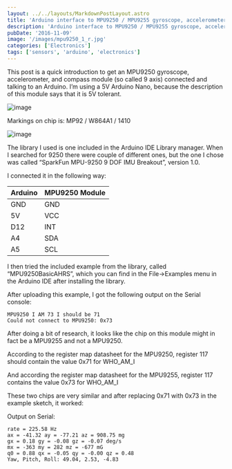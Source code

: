 ```yaml
---
layout: ../../layouts/MarkdownPostLayout.astro
title: 'Arduino interface to MPU9250 / MPU9255 gyroscope, accelerometer, and compass'
description: 'Arduino interface to MPU9250 / MPU9255 gyroscope, accelerometer, and compass'
pubDate: '2016-11-09'
image: '/images/mpu9250_1_r.jpg'
categories: ['Electronics']
tags: ['sensors', 'arduino', 'electronics']
---
```


This post is a quick introduction to get an MPU9250 gyroscope,
accelerometer, and compass module (so called 9 axis) connected and
talking to an Arduino. I’m using a 5V Arduino Nano, because the
description of this module says that it is 5V tolerant.

![image](/images/mpu9250_1_r.jpg)

Markings on chip is: MP92 / W864A1 / 1410

![image](/images/mpu9250_2_r.jpg)

The library I used is one included in the Arduino IDE Library manager.
When I searched for 9250 there were couple of different ones, but the
one I chose was called “SparkFun MPU-9250 9 DOF IMU Breakout”, version
1.0.

I connected it in the following way:

| Arduino | MPU9250 Module |
|---------|----------------|
| GND     | GND            |
| 5V      | VCC            |
| D12     | INT            |
| A4      | SDA            |
| A5      | SCL            |

I then tried the included example from the library, called
“MPU9250BasicAHRS”, which you can find in the File-\>Examples menu in
the Arduino IDE after installing the library.

After uploading this example, I got the following output on the Serial
console:

``` ansi
MPU9250 I AM 73 I should be 71
Could not connect to MPU9250: 0x73
```

After doing a bit of research, it looks like the chip on this module
might in fact be a MPU9255 and not a MPU9250.

According to the register map datasheet for the MPU9250, register 117
should contain the value 0x71 for WHO_AM_I

And according the register map datasheet for the MPU9255, register 117
contains the value 0x73 for WHO_AM_I

These two chips are very similar and after replacing 0x71 with 0x73 in
the example sketch, it worked:

Output on Serial:

``` ansi
rate = 225.58 Hz
ax = -41.32 ay = -77.21 az = 908.75 mg
gx = 0.18 gy = -0.08 gz = -0.07 deg/s
mx = -363 my = 282 mz = -677 mG
q0 = 0.88 qx = -0.05 qy = -0.00 qz = 0.48
Yaw, Pitch, Roll: 49.04, 2.53, -4.83
```
